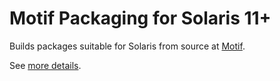 # Motif Packaging for Solaris 11+

Builds packages suitable for Solaris from source at [Motif](https://sourceforge.net/projects/motif).

See [more details](https://sourceforge.net/p/rhubarb-pi/wiki/pkg-solaris-motif/).
